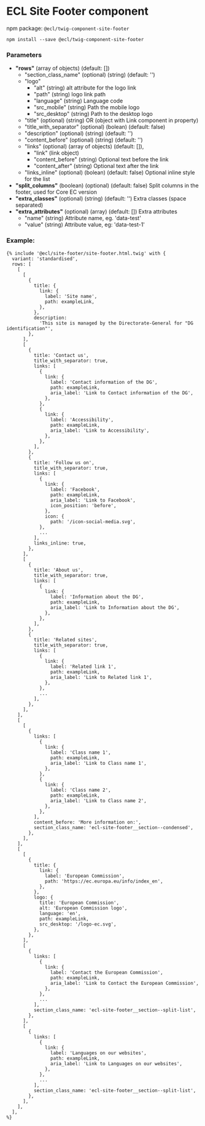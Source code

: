 # ECL Site Footer component

npm package: `@ecl/twig-component-site-footer`

```shell
npm install --save @ecl/twig-component-site-footer
```

### Parameters

- **"rows"** (array of objects) (default: [])
  - "section_class_name" (optional) (string) (default: '')
  - "logo"
    - "alt" (string) alt attribute for the logo link
    - "path" (string) logo link path
    - "language" (string) Language code
    - "src_mobile" (string) Path the mobile logo
    - "src_desktop" (string) Path to the desktop logo
  - "title" (optional) (string) OR (object with Link component in property)
  - "title_with_separator" (optional) (bolean) (default: false)
  - "description" (optional) (string) (default: '')
  - "content_before" (optional) (string) (default: '')
  - "links" (optional) (array of objects) (default: []),
    - "link" (link object)
    - "content_before" (string) Optional text before the link
    - "content_after" (string) Optional text after the link
  - "links_inline" (optional) (bolean) (default: false) Optional inline style for the list
- **"split_columns"** (boolean) (optional) (default: false) Split columns in the footer, used for Core EC version
- **"extra_classes"** (optional) (string) (default: '') Extra classes (space separated)
- **"extra_attributes"** (optional) (array) (default: []) Extra attributes
  - "name" (string) Attribute name, eg. 'data-test'
  - "value" (string) Attribute value, eg: 'data-test-1'

### Example:

<!-- prettier-ignore -->
```twig
{% include '@ecl/site-footer/site-footer.html.twig' with {
  variant: 'standardised', 
  rows: [ 
    [ 
      [ 
        { 
          title: { 
            link: { 
              label: 'Site name', 
              path: exampleLink, 
            }, 
          }, 
          description: 
            'This site is managed by the Directorate-General for "DG identification"', 
        }, 
      ], 
      [ 
        { 
          title: 'Contact us', 
          title_with_separator: true, 
          links: [ 
            { 
              link: { 
                label: 'Contact information of the DG', 
                path: exampleLink, 
                aria_label: 'Link to Contact information of the DG', 
              }, 
            }, 
            { 
              link: { 
                label: 'Accessibility', 
                path: exampleLink, 
                aria_label: 'Link to Accessibility', 
              }, 
            }, 
          ], 
        }, 
        { 
          title: 'Follow us on', 
          title_with_separator: true, 
          links: [ 
            { 
              link: { 
                label: 'Facebook', 
                path: exampleLink, 
                aria_label: 'Link to Facebook', 
                icon_position: 'before', 
              }, 
              icon: { 
                path: '/icon-social-media.svg', 
            }, 
            ... 
          ], 
          links_inline: true, 
        }, 
      ], 
      [ 
        { 
          title: 'About us', 
          title_with_separator: true, 
          links: [ 
            { 
              link: { 
                label: 'Information about the DG', 
                path: exampleLink, 
                aria_label: 'Link to Information about the DG', 
              }, 
            }, 
          ], 
        }, 
        { 
          title: 'Related sites', 
          title_with_separator: true, 
          links: [ 
            { 
              link: { 
                label: 'Related link 1', 
                path: exampleLink, 
                aria_label: 'Link to Related link 1', 
              }, 
            }, 
            ... 
          ], 
        }, 
      ], 
    ], 
    [ 
      [ 
        { 
          links: [ 
            { 
              link: { 
                label: 'Class name 1', 
                path: exampleLink, 
                aria_label: 'Link to Class name 1', 
              }, 
            }, 
            { 
              link: { 
                label: 'Class name 2', 
                path: exampleLink, 
                aria_label: 'Link to Class name 2', 
              }, 
            }, 
          ], 
          content_before: 'More information on:', 
          section_class_name: 'ecl-site-footer__section--condensed', 
        }, 
      ], 
    ], 
    [ 
      [ 
        { 
          title: { 
            link: { 
              label: 'European Commission', 
              path: 'https://ec.europa.eu/info/index_en', 
            }, 
          }, 
          logo: { 
            title: 'European Commission', 
            alt: 'European Commission logo', 
            language: 'en', 
            path: exampleLink, 
            src_desktop: '/logo-ec.svg', 
          }, 
        }, 
      ], 
      [ 
        { 
          links: [ 
            { 
              link: { 
                label: 'Contact the European Commission', 
                path: exampleLink, 
                aria_label: 'Link to Contact the European Commission', 
              }, 
            }, 
            ... 
          ], 
          section_class_name: 'ecl-site-footer__section--split-list', 
        }, 
      ], 
      [ 
        { 
          links: [ 
            { 
              link: { 
                label: 'Languages on our websites', 
                path: exampleLink, 
                aria_label: 'Link to Languages on our websites', 
              }, 
            }, 
            ... 
          ], 
          section_class_name: 'ecl-site-footer__section--split-list', 
        }, 
      ], 
    ], 
  ], 
%} 
```

